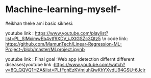 # Machine-learning-myself-
#eikhan theke ami basic sikhesi:

youtube link : https://www.youtube.com/playlist?list=PL_SlMximwEb4vtf9XDV_iJXtGSZc3Qtz5 \n code link: https://github.com/MamunTech/Linear-Regression-ML-Project-/blob/master/MLproject.ipynb

youtube link :
Final goal :Web app (detection differnt different diseases)youtube link :https://www.youtube.com/watch?v=8Q_QQVQ1HZA&list=PLfFghEzKVmjuhQwKhYXvdU94GSU-6Jcjr
